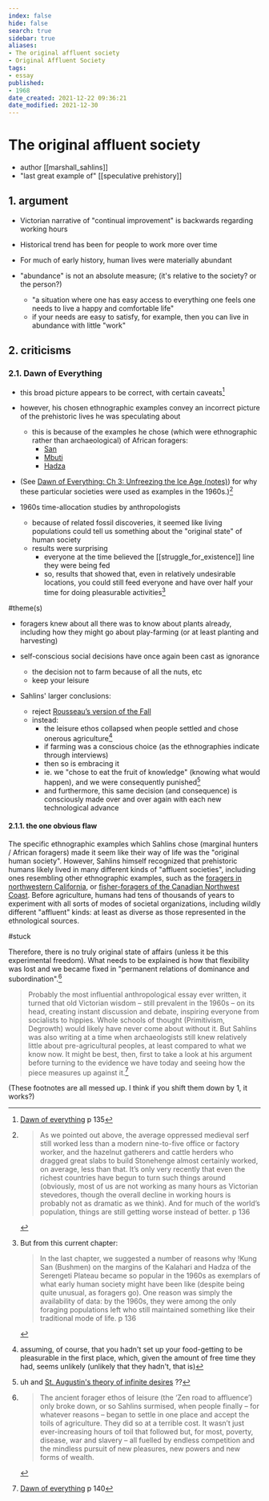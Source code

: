 ```yaml
---
index: false
hide: false
search: true
sidebar: true
aliases:
- The original affluent society
- Original Affluent Society
tags:
- essay
published:
- 1968
date_created: 2021-12-22 09:36:21
date_modified: 2021-12-30
---
```


# The original affluent society

- author [[marshall_sahlins]]
- "last great example of" [[speculative prehistory]]

## 1. argument

- Victorian narrative of "continual improvement" is backwards regarding working hours
- Historical trend has been for people to work more over time
- For much of early history, human lives were materially abundant

- "abundance" is not an absolute measure; (it's relative to the society? or the person?)
	- "a situation where one has easy access to everything one feels one needs to live a happy and comfortable life"
	- if your needs are easy to satisfy, for example, then you can live in abundance with little "work"

## 2. criticisms

### 2.1. Dawn of Everything

- this broad picture appears to be correct, with certain caveats[^1]
- however, his chosen ethnographic examples convey an incorrect picture of the prehistoric lives he was speculating about
	- this is because of the examples he chose (which were ethnographic rather than archaeological) of African foragers:
		- [San](san_bushmen.md)
		- [Mbuti](mbuti_pygmies.md)
		- [Hadza](east_african_hadza.md)

- (See [Dawn of Everything: Ch 3: Unfreezing the Ice Age (notes)](dawn_of_everything_ch_3_unfreezing_the_ice_age_notes.md)) for why these particular societies were used as examples in the 1960s.)[^2]

- 1960s time-allocation studies by anthropologists
	- because of related fossil discoveries, it seemed like living populations could tell us something about the "original state" of human society
	- results were surprising
		- everyone at the time believed the [[struggle_for_existence]] line they were being fed
		- so, results that showed that, even in relatively undesirable locations, you could still feed everyone and have over half your time for doing pleasurable activities[^3]

#theme(s)
- foragers knew about all there was to know about plants already, including how they might go about play-farming (or at least planting and harvesting)
- self-conscious social decisions have once again been cast as ignorance
	- the decision not to farm because of all the nuts, etc
	- keep your leisure

- Sahlins' larger conclusions:
	- reject [Rousseau’s version of the Fall](rousseaus_version_of_the_fall.md)
	- instead:
		- the leisure ethos collapsed when people settled and chose onerous agriculture[^4]
		- if farming was a conscious choice (as the ethnographies indicate through interviews)
		- then so is embracing it
		- ie. we "chose to eat the fruit of knowledge" (knowing what would happen), and we were consequently punished[^5]
		- and furthermore, this same decision (and consequence) is consciously made over and over again with each new technological advance

#### 2.1.1. the one obvious flaw

The specific ethnographic examples which Sahlins chose (marginal hunters / African foragers) made it seem like their way of life was the "original human society". However, Sahlins himself recognized that prehistoric humans likely lived in many different kinds of "affluent societies", including ones resembling other ethnographic examples, such as the [foragers in northwestern California](foragers_in_northwestern_california.md), or [fisher-foragers of the Canadian Northwest Coast](fisher_foragers_of_the_canadian_northwest_coast.md). Before agriculture, humans had tens of thousands of years to experiment with all sorts of modes of societal organizations, including wildly different "affluent" kinds: at least as diverse as those represented in the ethnological sources.

#stuck

Therefore, there is no truly original state of affairs (unless it be this experimental freedom). What needs to be explained is how that flexibility was lost and we became fixed in "permanent relations of dominance and subordination".[^6]

> Probably the most influential anthropological essay ever written, it turned that old Victorian wisdom – still prevalent in the 1960s – on its head, creating instant discussion and debate, inspiring everyone from socialists to hippies. Whole schools of thought (Primitivism, Degrowth) would likely have never come about without it. But Sahlins was also writing at a time when archaeologists still knew relatively little about pre-agricultural peoples, at least compared to what we know now. It might be best, then, first to take a look at his argument before turning to the evidence we have today and seeing how the piece measures up against it.[^7]
>

(These footnotes are all messed up. I think if you shift them down by 1, it works?)

[^1]: [Dawn of everything](dawn_of_everything_graeber_wengrow.md) p 135
[^2]: > As we pointed out above, the average oppressed medieval serf still worked less than a modern nine-to-five office or factory worker, and the hazelnut gatherers and cattle herders who dragged great slabs to build Stonehenge almost certainly worked, on average, less than that. It’s only very recently that even the richest countries have begun to turn such things around (obviously, most of us are not working as many hours as Victorian stevedores, though the overall decline in working hours is probably not as dramatic as we think). And for much of the world’s population, things are still getting worse instead of better. p 136
[^3]: But from this current chapter:
	> In the last chapter, we suggested a number of reasons why !Kung San (Bushmen) on the margins of the Kalahari and Hadza of the Serengeti Plateau became so popular in the 1960s as exemplars of what early human society might have been like (despite being quite unusual, as foragers go). One reason was simply the availability of data: by the 1960s, they were among the only foraging populations left who still maintained something like their traditional mode of life. p 136
[^4]: assuming, of course, that you hadn't set up your food-getting to be pleasurable in the first place, which, given the amount of free time they had, seems unlikely (unlikely that they hadn't, that is)
[^5]: uh and [St. Augustin's theory of infinite desires](st_augustin_s_theory_of_infinite_desires.md) ??
[^6]: > The ancient forager ethos of leisure (the ‘Zen road to affluence’) only broke down, or so Sahlins surmised, when people finally – for whatever reasons – began to settle in one place and accept the toils of agriculture. They did so at a terrible cost. It wasn’t just ever-increasing hours of toil that followed but, for most, poverty, disease, war and slavery – all fuelled by endless competition and the mindless pursuit of new pleasures, new powers and new forms of wealth.
[^7]: [Dawn of everything](dawn_of_everything_graeber_wengrow.md) p 140
